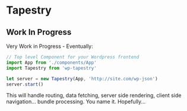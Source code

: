 # Tapestry

## Work In Progress

Very Work in Progress - Eventually:

```js
// Top level Component for your Wordpress frontend
import App from './components/App'
import Tapestry from 'wp-tapestry'

let server = new Tapestry(App, 'http://site.com/wp-json')
server.start()
```

This will handle routing, data fetching, server side rendering, client side navigation... bundle processing. You name it. Hopefully...
